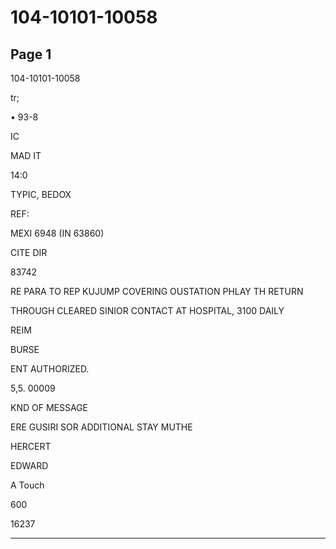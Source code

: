 # 104-10101-10058

## Page 1

104-10101-10058

tr;

• 93-8

IC

MAD IT

14:0

TYPIC, BEDOX

REF:

MEXI 6948 (IN 63860)

CITE DIR

83742

RE PARA TO REP KUJUMP COVERING OUSTATION PHLAY TH RETURN

THROUGH CLEARED SINIOR CONTACT AT HOSPITAL, 3100 DAILY

REIM

BURSE

ENT AUTHORIZED.

5,5. 00009

KND OF MESSAGE

ERE GUSIRI SOR ADDITIONAL STAY MUTHE

HERCERT

EDWARD

A Touch

600

16237

---

